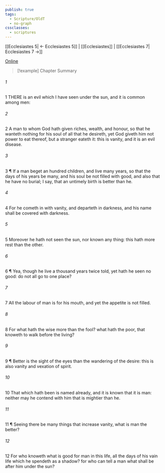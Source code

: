 ```yaml
---
publish: true
tags:
  - Scripture/OldT
  - no-graph
cssclasses:
  - scriptures
---
```

[[Ecclesiastes 5| ← Ecclesiastes 5]] | [[Ecclesiastes]] | [[Ecclesiastes 7| Ecclesiastes 7 →]]

[Online](https://churchofjesuschrist.org/study/scriptures/ot/eccl/6?lang=eng)

>[!example] Chapter Summary
>
###### 1
1 THERE is an evil which I have seen under the sun, and it is common among men:
###### 2
2 A man to whom God hath given riches, wealth, and honour, so that he wanteth nothing for his soul of all that he desireth, yet God giveth him not power to eat thereof, but a stranger eateth it: this is vanity, and it is an evil disease.
###### 3
3 ¶ If a man beget an hundred children, and live many years, so that the days of his years be many, and his soul be not filled with good, and also that he have no burial; I say, that an untimely birth is better than he.
###### 4
4 For he cometh in with vanity, and departeth in darkness, and his name shall be covered with darkness.
###### 5
5 Moreover he hath not seen the sun, nor known any thing: this hath more rest than the other.
###### 6
6 ¶ Yea, though he live a thousand years twice told, yet hath he seen no good: do not all go to one place?
###### 7
7 All the labour of man is for his mouth, and yet the appetite is not filled.
###### 8
8 For what hath the wise more than the fool?  what hath the poor, that knoweth to walk before the living?
###### 9
9 ¶ Better is the sight of the eyes than the wandering of the desire: this is also vanity and vexation of spirit.
###### 10
10 That which hath been is named already, and it is known that it is man: neither may he contend with him that is mightier than he.
###### 11
11 ¶ Seeing there be many things that increase vanity, what is man the better?
###### 12
12 For who knoweth what is good for man in this life, all the days of his vain life which he spendeth as a shadow?  for who can tell a man what shall be after him under the sun?



